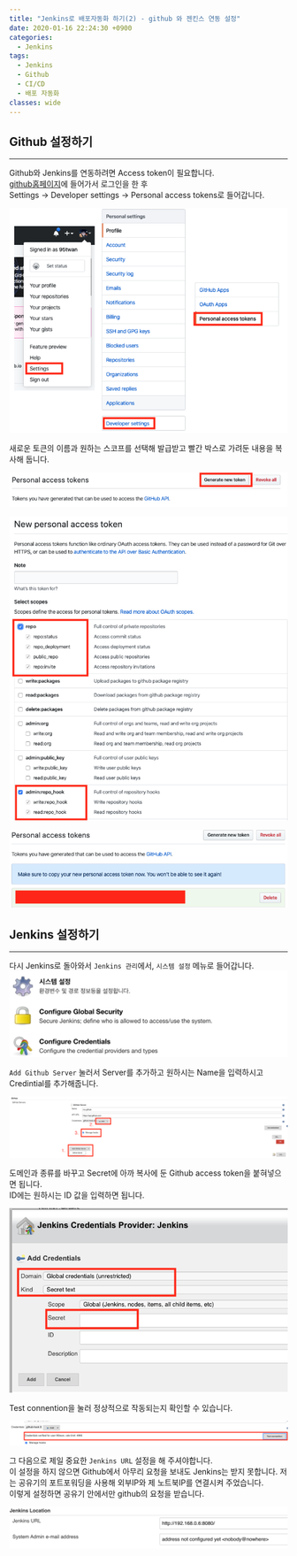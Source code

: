 ```yaml
---
title: "Jenkins로 배포자동화 하기(2) - github 와 젠킨스 연동 설정"
date: 2020-01-16 22:24:30 +0900
categories:
  - Jenkins
tags:
  - Jenkins
  - Github
  - CI/CD
  - 배포 자동화
classes: wide
---
```


## Github 설정하기
- - -
Github와 Jenkins를 연동하려면 Access token이 필요합니다.   
[github홈페이지](https://github.com/)에 들어가서 로그인을 한 후   
Settings -> Developer settings -> Personal access tokens로 들어갑니다.   

![](/assets/images/Jenkins_start/2-01.png)   

새로운 토큰의 이름과 원하는 스코프를 선택해 발급받고
빨간 박스로 가려둔 내용을 복사해 둡니다.   

![](/assets/images/Jenkins_start/2-02.png)   

![](/assets/images/Jenkins_start/2-03.png)   

![](/assets/images/Jenkins_start/2-04.png)   

## Jenkins 설정하기
- - -

다시 Jenkins로 돌아와서 `Jenkins 관리`에서, `시스템 설정` 메뉴로 들어갑니다.   
![](/assets/images/Jenkins_start/2-05.png)   

`Add Github Server` 눌러서 Server를 추가하고 원하시는 Name을 입력하시고 Credintial를 추가해줍니다.   

![](/assets/images/Jenkins_start/2-06.png)   

도메인과 종류를 바꾸고 Secret에 아까 복사에 둔 Github access token을 붙혀넣으면 됩니다.   
ID에는 원하시는 ID 값을 입력하면 됩니다.   

![](/assets/images/Jenkins_start/2-07.png)   

Test connention을 눌러 정상적으로 작동되는지 확인할 수 있습니다.   

![](/assets/images/Jenkins_start/2-08.png)   

그 다음으로 제일 중요한 `Jenkins URL` 설정을 해 주셔야합니다.   
이 설정을 하지 않으면 Github에서 아무리 요청을 보내도 Jenkins는 받지 못합니다.
저는 공유기의 포트포워딩을 사용해 외부IP와 제 노트북IP를 연결시켜 주었습니다.   
이렇게 설정하면 공유기 안에서만 github의 요청을 받습니다.   

![](/assets/images/Jenkins_start/2-09.png)   
